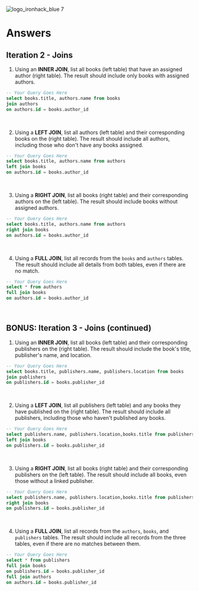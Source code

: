 ![logo_ironhack_blue 7](https://user-images.githubusercontent.com/23629340/40541063-a07a0a8a-601a-11e8-91b5-2f13e4e6b441.png)

# Answers

## Iteration 2 - Joins

1. Using an **INNER JOIN**, list all books (left table) that have an assigned author (right table). The result should include only books with assigned authors.

```sql
-- Your Query Goes Here
select books.title, authors.name from books
join authors
on authors.id = books.author_id
```

<br>

2. Using a **LEFT JOIN**, list all authors (left table) and their corresponding books on the (right table). The result should include all authors, including those who don't have any books assigned.

```sql
-- Your Query Goes Here
select books.title, authors.name from authors
left join books
on authors.id = books.author_id
```

<br>

3. Using a **RIGHT JOIN**, list all books (right table) and their corresponding authors on the (left table). The result should include books without assigned authors.

```sql
-- Your Query Goes Here
select books.title, authors.name from authors
right join books
on authors.id = books.author_id
```

<br>

4. Using a **FULL JOIN**, list all records from the `books` and `authors` tables. The result should include all details from both tables, even if there are no match.

```sql
-- Your Query Goes Here
select * from authors
full join books
on authors.id = books.author_id
```

<br>

## BONUS: Iteration 3 - Joins (continued)

1. Using an **INNER JOIN**, list all books (left table) and their corresponding publishers on the (right table). The result should include the book's title, publisher's name, and location.

```sql
-- Your Query Goes Here
select books.title, publishers.name, publishers.location from books
join publishers
on publishers.id = books.publisher_id
```

<br>

2. Using a **LEFT JOIN**, list all publishers (left table) and any books they have published on the (right table). The result should include all publishers, including those who haven't published any books.

```sql
-- Your Query Goes Here
select publishers.name, publishers.location,books.title from publishers
left join books
on publishers.id = books.publisher_id
```

<br>

3. Using a **RIGHT JOIN**, list all books (right table) and their corresponding publishers on the (left table). The result should include all books, even those without a linked publisher.

```sql
-- Your Query Goes Here
select publishers.name, publishers.location,books.title from publishers
right join books
on publishers.id = books.publisher_id
```

<br>

4. Using a **FULL JOIN**, list all records from the `authors`, `books`, and `publishers` tables. The result should include all records from the three tables, even if there are no matches between them.

```sql
-- Your Query Goes Here
select * from publishers
full join books
on publishers.id = books.publisher_id
full join authors
on authors.id = books.publisher_id
```

<br>
